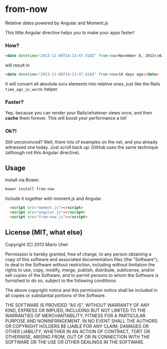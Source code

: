 # from-now
Relative dates powered by Angular and Moment.js

This little Angular directive helps you to make your apps faster!

### How?
```html
<date datetime="2013-11-08T14:13:47.610Z" from-now>November 8, 2013</date>
```

will result in

```html
<date datetime="2013-11-08T14:13:47.610Z" from-now>14 days ago</date>
```

It will convert all absolute `date` elements into relative ones, just like the Rails `time_ago_in_words` helper.

### Faster?
Yep, because you can render your Rails/whatever views once, and then **cache** them forever. This will boost your performance a lot!

### Ok?!
Still unconvinced? Well, there lots of examples on the net, and you already witnessed one today. Just scroll back up: GitHub uses the same technique (although not this Angular directive).

## Usage

Install via Bower.

```sh
bower install from-now
```

Include it together with moment.js and Angular.

```html
  <script src="moment.js"></script>
  <script src="angular.js"></script>
  <script src="from-now.js"></script>
```

## License (MIT, what else)
Copyright (C) 2013 Mario Uher

Permission is hereby granted, free of charge, to any person obtaining a copy of this software and associated documentation files (the "Software"), to deal in the Software without restriction, including without limitation the rights to use, copy, modify, merge, publish, distribute, sublicense, and/or sell copies of the Software, and to permit persons to whom the Software is furnished to do so, subject to the following conditions:

The above copyright notice and this permission notice shall be included in all copies or substantial portions of the Software.

THE SOFTWARE IS PROVIDED "AS IS", WITHOUT WARRANTY OF ANY KIND, EXPRESS OR IMPLIED, INCLUDING BUT NOT LIMITED TO THE WARRANTIES OF MERCHANTABILITY, FITNESS FOR A PARTICULAR PURPOSE AND NONINFRINGEMENT. IN NO EVENT SHALL THE AUTHORS OR COPYRIGHT HOLDERS BE LIABLE FOR ANY CLAIM, DAMAGES OR OTHER LIABILITY, WHETHER IN AN ACTION OF CONTRACT, TORT OR OTHERWISE, ARISING FROM, OUT OF OR IN CONNECTION WITH THE SOFTWARE OR THE USE OR OTHER DEALINGS IN THE SOFTWARE.
